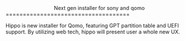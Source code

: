 <center>Next gen installer for sony and qomo</center>
====================================

Hippo is new installer for Qomo, featuring GPT partition table and UEFI support. 
By utilizing web tech, hippo will present user a whole new UX.